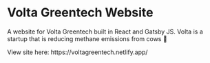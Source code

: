 <h1>
  Volta Greentech Website 
</h1>

<p>A website for Volta Greentech built in React and Gatsby JS. Volta is a startup that is reducing methane emissions from cows 🐄
  </p>

  <p> View site here: https://voltagreentech.netlify.app/ </p>
